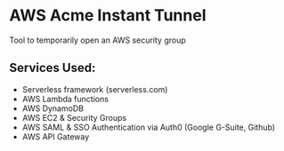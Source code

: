 # AWS Acme Instant Tunnel

Tool to temporarily open an AWS security group

## Services Used:

- Serverless framework (serverless.com)
- AWS Lambda functions
- AWS DynamoDB
- AWS EC2 & Security Groups
- AWS SAML & SSO Authentication via Auth0 (Google G-Suite, Github)
- AWS API Gateway
